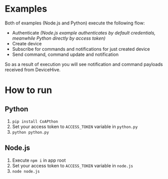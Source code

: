 # Examples
Both of examples (Node.js and Python) execute the following flow:
- Authenticate _(Node.js example authenticates by default credentials, meanwhile Python directly by access token)_
- Create device
- Subscribe for commands and notifications for just created device
- Send command, command update and notification

So as a result of execution you will see notification and command payloads received from DeviceHive.

# How to run
## Python
1. `pip install CoAPthon`
2. Set your access token to `ACCESS_TOKEN` variable in `python.py`
3. `python python.py`

## Node.js
1. Execute `npm i` in app root
2. Set your access token to `ACCESS_TOKEN` variable in `node.js`
3. `node node.js`